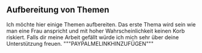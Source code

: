 ## Aufbereitung von Themen
Ich möchte hier einige Themen aufbereiten. Das erste Thema wird sein wie man eine Frau anspricht und mit hoher Wahrscheinlichkeit keinen Korb riskiert. Falls dir meine Arbeit gefällt würde ich mich sehr über deine Unterstützung freuen. """PAYPALMELINKHINZUFÜGEN""" 